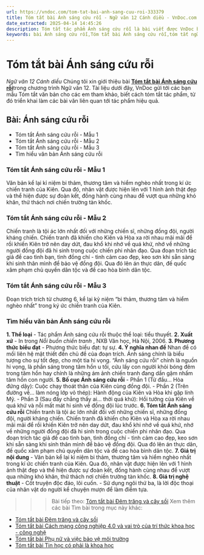 ```yaml
---
url: https://vndoc.com/tom-tat-bai-anh-sang-cuu-roi-333379
title: Tóm tắt bài Ánh sáng cứu rỗi - Ngữ văn 12 Cánh diều - VnDoc.com
date_extracted: 2025-04-14 14:45:26
description: Tóm tắt tác phẩm Ánh sáng cứu rỗi là bài viết được VnDoc biên soạn và đăng tải với các mẫu tóm tắt ngắn nhất, phục vụ bài học môn Ngữ Văn 12 Cánh diều
keywords: bài Ánh sáng cứu rỗi,Tóm tắt bài Ánh sáng cứu rỗi,tóm tắt ngữ văn 12,Tóm tắt Ánh sáng cứu rỗi ngắn gọn,Tóm tắt Ánh sáng cứu rỗi hay nhất,Tóm tắt Ánh sáng cứu rỗi siêu ngắn,tóm tắt văn 12 Cánh diều,tóm tắt tác phẩm ngữ văn 12,tóm tắt ngữ văn 12 Cánh diều
---
```


# Tóm tắt bài Ánh sáng cứu rỗi
 _Ngữ văn 12 Cánh diều_
Chúng tôi xin giới thiệu bài [**Tóm tắt bài Ánh sáng cứu rỗi**](<https://vndoc.com/tom-tat-bai-anh-sang-cuu-roi-333379>)trong chương trình Ngữ văn 12. Tài liệu dưới đây, VnDoc gửi tới các bạn mẫu Tóm tắt văn bản cho các em tham khảo, biết cách tóm tắt tác phẩm, từ đó triển khai làm các bài văn liên quan tới tác phẩm hiệu quả.
## Bài: Ánh sáng cứu rỗi
  * Tóm tắt Ánh sáng cứu rỗi - Mẫu 1
  * Tóm tắt Ánh sáng cứu rỗi - Mẫu 2
  * Tóm tắt Ánh sáng cứu rỗi - Mẫu 3
  * Tìm hiểu văn bản Ánh sáng cứu rỗi

### **Tóm tắt Ánh sáng cứu rỗi - Mẫu 1**
Văn bản kể lại kỉ niệm bi thảm, thương tâm và hiểm nghèo nhất trong kí ức chiến tranh của Kiên. Qua đó, nhân vật được hiện lên với 1 hình ảnh thật đẹp và thể hiện được sự đoàn kết, đồng hành cùng nhau để vượt qua những khó khăn, thử thách nơi chiến trường tàn khốc.
### **Tóm tắt Ánh sáng cứu rỗi - Mẫu 2**
Chiến tranh là tội ác lớn nhất đối với những chiến sĩ, những đồng đội, người kháng chiến. Chiến tranh đã khiến cho Kiên và Hòa xa rời nhau mãi mãi để rồi khiến Kiên trở nên day dứt, đau khổ khi nhớ về quá khứ, nhớ về những người đồng đội đã hi sinh trong cuộc chiến phi nhân đạo. Qua đoạn trích tác giả đề cao tình bạn, tình đồng chí - tình cảm cao đẹp, keo sơn khi sẵn sàng khi sinh thân mình để bảo vệ đồng đội. Qua đó lên án thực dân, đế quốc xâm phạm chủ quyền dân tộc và đề cao hòa bình dân tộc.
### **Tóm tắt Ánh sáng cứu rỗi - Mẫu 3**
Đoạn trích trích từ chương 6, kể lại kỷ niệm “bi thảm, thương tâm và hiểm nghèo nhất” trong ký ức chiến tranh của Kiên.
### **Tìm hiểu văn bản Ánh sáng cứu rỗi**
**1\. Thể loại**
\- Tác phẩm Ánh sáng cứu rỗi thuộc thể loại: tiểu thuyết.
**2\. Xuất xứ**
\- In trong _Nỗi buồn chiến tranh_ , NXB Văn học, Hà Nội, 2006.
**3\. Phương thức biểu đạt**
\- Phương thức biểu đạt: tự sự.
**4\. Ý nghĩa nhan đề**
Nhan đề có mối liên hệ mật thiết đến chủ đề của đoạn trích. Ánh sáng chính là biểu tượng cho sự tốt đẹp, cho một tia hi vọng. “Ánh sáng cứu rỗi” chính là nguồn hi vọng, là phần sáng trong tâm hồn u tối, cứu lấy con người khỏi bóng đêm trong tâm hồn hay chính là những ám ảnh chiến tranh đang dần gặm nhấm tâm hồn con người.
**5\. Bố cục Ánh sáng cứu rỗi**
\- Phần 1 \(Từ đầu… Hòa đứng dậy\): Cuộc chạy thoát thân của Kiên cùng đồng đội.
\- Phần 2 \(Trên đường về… làm nóng lớp vỏ thép\): Hành động của Kiên và Hòa khi gặp lính Mỹ.
\- Phần 3 \(Sau đấy chẳng thấy ai… thời quá khứ\): Hồi tưởng của Kiên về quá khứ và nỗi mất mát hi sinh về đồng đội lúc trước.
**6\. Tóm tắt Ánh sáng cứu rỗi**
Chiến tranh là tội ác lớn nhất đối với những chiến sĩ, những đồng đội, người kháng chiến. Chiến tranh đã khiến cho Kiên và Hòa xa rời nhau mãi mãi để rồi khiến Kiên trở nên day dứt, đau khổ khi nhớ về quá khứ, nhớ về những người đồng đội đã hi sinh trong cuộc chiến phi nhân đạo. Qua đoạn trích tác giả đề cao tình bạn, tình đồng chí - tình cảm cao đẹp, keo sơn khi sẵn sàng khi sinh thân mình để bảo vệ đồng đội. Qua đó lên án thực dân, đế quốc xâm phạm chủ quyền dân tộc và đề cao hòa bình dân tộc.
**7\. Giá trị nội dung**
\- Văn bản kể lại kỉ niệm bi thảm, thương tâm và hiểm nghèo nhất trong kí ức chiến tranh của Kiên. Qua đó, nhân vật được hiện lên với 1 hình ảnh thật đẹp và thể hiện được sự đoàn kết, đồng hành cùng nhau để vượt qua những khó khăn, thử thách nơi chiến trường tàn khốc.
**8\. Giá trị nghệ thuật**
\- Cốt truyện độc đáo, lôi cuốn.
\- Sử dụng ngôi thứ ba, là lời độc thoại của nhân vật do người kể chuyện mượn để làm điểm tựa.
>>> Bài tiếp theo: [Tóm tắt bài Đêm trăng và cây sồi](<https://vndoc.com/tom-tat-bai-dem-trang-va-cay-soi-333516>)
Xem thêm các bài Tìm bài trong mục này khác:
  * [Tóm tắt bài Đêm trăng và cây sồi](</tom-tat-bai-dem-trang-va-cay-soi-333516>)
  * [Tóm tắt bài Cách mạng công nghiệp 4.0 và vai trò của trí thức khoa học - công nghệ](</tom-tat-bai-cach-mang-cong-nghiep-4-0-va-vai-tro-cua-tri-thuc-khoa-hoc-cong-nghe-333517>)
  * [Tóm tắt bài Phụ nữ và việc bảo vệ môi trường](</tom-tat-bai-phu-nu-va-viec-bao-ve-moi-truong-333518>)
  * [Tóm tắt bài Tin học có phải là khoa học](</tom-tat-bai-tin-hoc-co-phai-la-khoa-hoc-333521>)

